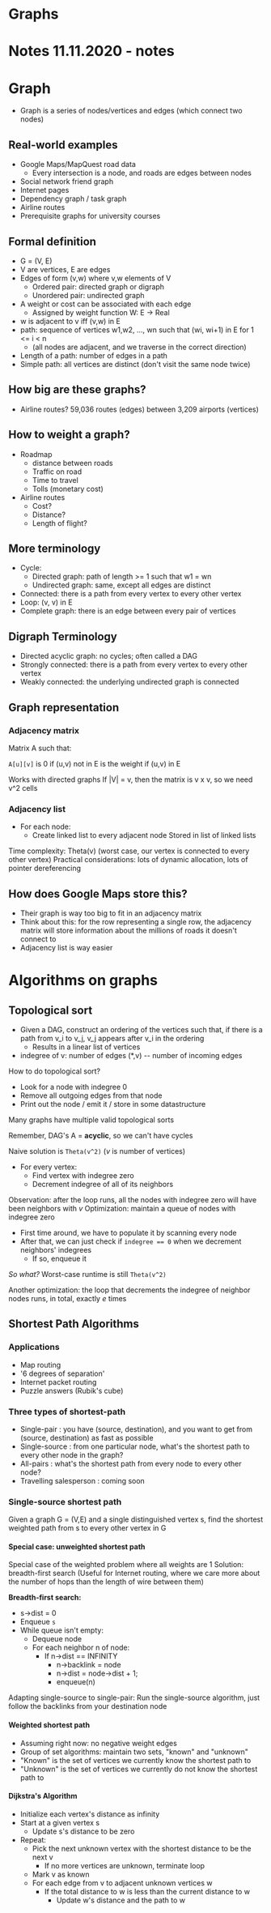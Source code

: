 # Graphs
# Notes 11.11.2020 - notes

# Graph
- Graph is a series of nodes/vertices and edges (which connect two nodes)

## Real-world examples
- Google Maps/MapQuest road data
  - Every intersection is a node, and roads are edges between nodes
- Social network friend graph
- Internet pages
- Dependency graph / task graph
- Airline routes
- Prerequisite graphs for university courses

## Formal definition
- G = (V, E)
- V are vertices, E are edges
- Edges of form (v,w) where v,w elements of V
  - Ordered pair: directed graph or digraph
  - Unordered pair: undirected graph
- A weight or cost can be associated with each edge
  - Assigned by weight function W: E -> Real
- w is adjacent to v iff (v,w) in E
- path: sequence of vertices w1,w2, …, wn such that (wi, wi+1) in E for 1 <= i < n
  - (all nodes are adjacent, and we traverse in the correct direction)
- Length of a path: number of edges in a path
- Simple path: all vertices are distinct (don't visit the same node twice)

## How big are these graphs?
- Airline routes? 59,036 routes (edges) between 3,209 airports (vertices)


## How to weight a graph?
- Roadmap
  - distance between roads
  - Traffic on road
  - Time to travel
  - Tolls (monetary cost)
- Airline routes
  - Cost?
  - Distance?
  - Length of flight?

## More terminology
- Cycle:
  - Directed graph: path of length >= 1 such that w1 = wn
  - Undirected graph: same, except all edges are distinct
- Connected: there is a path from every vertex to every other vertex
- Loop: (v, v) in E
- Complete graph: there is an edge between every pair of vertices

## Digraph Terminology
- Directed acyclic graph: no cycles; often called a DAG
- Strongly connected: there is a path from every vertex to every other vertex
- Weakly connected: the underlying undirected graph is connected

## Graph representation
### Adjacency matrix
Matrix A such that:

`A[u][v]` is 0 if (u,v) not in E
  is the weight if (u,v) in E

Works with directed graphs
If |V| = v, then the matrix is v x v, so we need v^2 cells

### Adjacency list
- For each node:
  - Create linked list to every adjacent node
Stored in list of linked lists

Time complexity: Theta(v) (worst case, our vertex is connected to every other vertex)
Practical considerations: lots of dynamic allocation, lots of pointer dereferencing

## How does Google Maps store this?
- Their graph is way too big to fit in an adjacency matrix
- Think about this: for the row representing a single row, the adjacency matrix will store information about the millions of roads it doesn't connect to
- Adjacency list is way easier

# Algorithms on graphs
## Topological sort
- Given a DAG, construct an ordering of the vertices such that, if there is a path from v_i to v_j, v_j appears after v_i in the ordering
  - Results in a linear list of vertices
- indegree of v: number of edges (*,v) -- number of incoming edges

How to do topological sort?
- Look for a node with indegree 0
- Remove all outgoing edges from that node
- Print out the node / emit it / store in some datastructure

Many graphs have multiple valid topological sorts

Remember, DAG's A = **acyclic**, so we can't have cycles

Naive solution is `Theta(v^2)` (*v* is number of vertices)
  - For every vertex:
    - Find vertex with indegree zero
    - Decrement indegree of all of its neighbors

Observation: after the loop runs, all the nodes with indegree zero will have been neighbors with *v*
Optimization: maintain a queue of nodes with indegree zero
- First time around, we have to populate it by scanning every node
- After that, we can just check if `indegree == 0` when we decrement neighbors' indegrees
  - If so, enqueue it

*So what?* Worst-case runtime is still `Theta(v^2)`

Another optimization: the loop that decrements the indegree of neighbor nodes runs, in total, exactly *e* times

## Shortest Path Algorithms
### Applications
- Map routing
- '6 degrees of separation'
- Internet packet routing
- Puzzle answers (Rubik's cube)

### Three types of shortest-path
- Single-pair : you have (source, destination), and you want to get from (source, destination) as fast as possible
- Single-source : from one particular node, what's the shortest path to every other node in the graph?
- All-pairs : what's the shortest path from every node to every other node?
- Travelling salesperson : coming soon

### Single-source shortest path
Given a graph G = (V,E) and a single distinguished vertex s, find the shortest weighted path from s to every other vertex in G

#### Special case: unweighted shortest path
Special case of the weighted problem where all weights are 1
Solution: breadth-first search
(Useful for Internet routing, where we care more about the number of hops than the length of wire between them)

**Breadth-first search:**
- s->dist = 0
- Enqueue `s`
- While queue isn't empty:
  - Dequeue node
  - For each neighbor n of node:
    - If n->dist == INFINITY
      - n->backlink = node
      - n->dist = node->dist + 1;
      - enqueue(n)

Adapting single-source to single-pair:
  Run the single-source algorithm, just follow the backlinks from your destination node

#### Weighted shortest path
- Assuming right now: no negative weight edges
- Group of set algorithms: maintain two sets, "known" and "unknown"
- "Known" is the set of vertices we currently know the shortest path to
- "Unknown" is the set of vertices we currently do not know the shortest path to

#### Dijkstra's Algorithm
- Initialize each vertex's distance as infinity
- Start at a given vertex s
  - Update s's distance to be zero
- Repeat:
  - Pick the next unknown vertex with the shortest distance to be the next v
    - If no more vertices are unknown, terminate loop
  - Mark v as known
  - For each edge from v to adjacent unknown vertices w
    - If the total distance to w is less than the current distance to w
      - Update w's distance and the path to w
